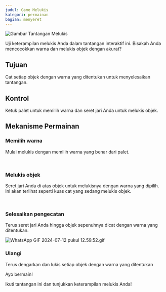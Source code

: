 ```yaml
---
judul: Game Melukis
kategori: permainan
bagian: menyeret
---
```

![Gambar Tantangan Melukis](https://help.Studycat.com/hc/article_attachments/34823177517721)

Uji keterampilan melukis Anda dalam tantangan interaktif ini. Bisakah Anda mencocokkan warna dan melukis objek dengan akurat?

## Tujuan

Cat setiap objek dengan warna yang ditentukan untuk menyelesaikan tantangan.

## Kontrol

Ketuk palet untuk memilih warna dan seret jari Anda untuk melukis objek.

## Mekanisme Permainan

### Memilih warna

Mulai melukis dengan memilih warna yang benar dari palet.

 

### Melukis objek

Seret jari Anda di atas objek untuk melukisnya dengan warna yang dipilih. Ini akan terlihat seperti kuas cat yang sedang melukis objek.

 

### Selesaikan pengecatan

Terus seret jari Anda hingga objek sepenuhnya dicat dengan warna yang ditentukan.

![WhatsApp GIF 2024-07-12 pukul 12.59.52.gif](https://help.Studycat.com/hc/article_attachments/34967665665945)

### Ulangi

Terus dengarkan dan lukis setiap objek dengan warna yang ditentukan

Ayo bermain!

Ikuti tantangan ini dan tunjukkan keterampilan melukis Anda!